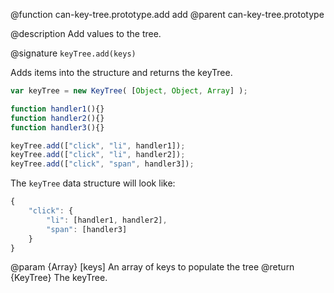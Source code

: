 @function can-key-tree.prototype.add add
@parent can-key-tree.prototype

@description Add values to the tree.

@signature `keyTree.add(keys)`

Adds items into the structure and returns the keyTree.

```js
var keyTree = new KeyTree( [Object, Object, Array] );

function handler1(){}
function handler2(){}
function handler3(){}

keyTree.add(["click", "li", handler1]);
keyTree.add(["click", "li", handler2]);
keyTree.add(["click", "span", handler3]);
```

The `keyTree` data structure will look like:
```js
{
    "click": {
        "li": [handler1, handler2],
        "span": [handler3]
    }
}
```

@param {Array} [keys] An array of keys to populate the tree
@return {KeyTree} The keyTree.
